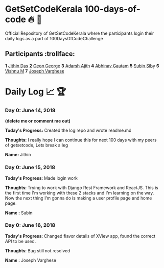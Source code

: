 # GetSetCodeKerala 100-days-of-code  :fire:  :rocket:
Official Repository of GetSetCodeKerala where the participants login their daily logs as a part of 100DaysOfCodeChallenge

## Participants  :trollface:
<!-- ++++++++++++++++++++++++ FORMAT ++++++++++++++++++++++++++++++++
==================================================================
**<entry_num>** [<name>](<link to your github>) -->

**1** [Jithin Das](https://github.com/jithindasad)
**2** [Geon George](https://github.com/geongeorge)
**3** [Adarsh Ajith](https://github.com/aadarsh1995)
**4** [Abhinav Gautam](https://github.com/Gotham13121997)
**5** [Subin Siby](https://github.com/subins2000)
**6** [Vishnu M](https://github.com/Vishnu-M)
**7** [Joseph Varghese](https://github.com/iamjosephvarghese)



# Daily Log  :chart_with_upwards_trend:  :trophy:
<!--
++++++++++++++++++++++++ FORMAT ++++++++++++++++++++++++++++++++
==================================================================
### Day 0: February 30, 2016 (Example 1)
(delete me or comment me out)

**Today's Progress:** Fixed CSS, worked on canvas functionality for the app.

**Thoughts:** I really struggled with CSS, but, overall, I feel like I am slowly getting better at it. Canvas is still new for me, but I managed to figure out some basic functionality.

**Name:** John
-->

### Day 0: June 14, 2018
**(delete me or comment me out)**

**Today's Progress:** Created the log repo and wrote readme.md

**Thoughts:** I really hope I can continue this for next 100 days with my peers of getsetcode, Lets break a leg

**Name:** Jithin

### Day 0: June 15, 2018

**Today's Progress**: Made login work

**Thoughts**: Trying to work with Django Rest Framework and ReactJS. This is the first time I'm working with these 2 stacks and I'm learning on the way. Now the next thing I'm gonna do is making a user profile page and home page.

**Name** : Subin

### Day 0: June 16, 2018

**Today's Progress**: Changed flavor details of XView app, found the correct API to be used.

**Thoughts**: Bug still not resolved

**Name** : Joseph Varghese
